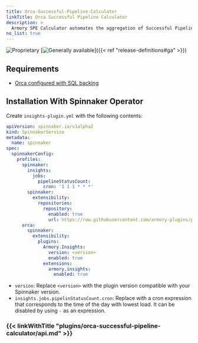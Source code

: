 ```yaml
---
title: Orca-Successful-Pipeline-Calculator
linkTitle: Orca Successful Pipeline Calculator
description: >
  Armory SPE Calculator automates the aggregation of Successful Pipeline count by day and makes the information available to query and visualize through an API 
no_list: true
---
```


![Proprietary](/images/proprietary.svg) [![Generally available](/images/ga.svg)]({{< ref "release-definitions#ga" >}})

## Requirements
- [Orca configured with SQL backing](https://docs.armory.io/continuous-deployment/armory-admin/orca-sql-configure/) 

## Installation With Spinnaker Operator
Create `insights-plugin.yml` with the following contents:
```yaml
apiVersion: spinnaker.io/v1alpha2
kind: SpinnakerService
metadata:
  name: spinnaker
spec:
  spinnakerConfig:
    profiles:
      spinnaker:
        insights:
          jobs:
            pipelineStatusCount:
              cron: '1 1 1 * * *'              
        spinnaker:
          extensibility:
            repositories:
              repository:
                enabled: true
                url: https://raw.githubusercontent.com/armory-plugins/pluginRepository/master/repositories.json
      orca:
        spinnaker:
          extensibility:
            plugins:
              Armory.Insights:
                version: <version>
                enabled: true
              extensions:
                armory.insights:
                  enabled: true
```
- `version`: Replace `<version>` with the plugin version compatible with your Spinnaker version.
- `insights.jobs.pipelinStatusCount.cron`: Replace with a cron expression that corresponds to the time of the day with lowest load. It can be disabled by using `-` as an expression.

### {{< linkWithTitle "plugins/orca-successful-pipeline-calculator/api.md" >}}

